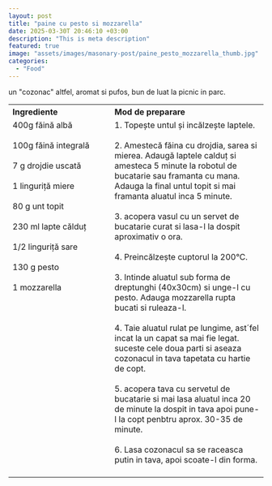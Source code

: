 ```yaml
---
layout: post
title: "paine cu pesto si mozzarella"
date: 2025-03-30T 20:46:10 +03:00
description: "This is meta description"
featured: true
image: "assets/images/masonary-post/paine_pesto_mozzarella_thumb.jpg"
categories: 
  - "Food"
---
```


un "cozonac" altfel, aromat si pufos, bun de luat la picnic in parc.

<table style="width: 100%; border-collapse: collapse;">
  <tr>
    <th style="text-align: left;width: 40%;vertical-align: top;">Ingrediente</th>
    <th style="text-align: left;width: 60%;vertical-align: top;">Mod de preparare</th>
  </tr>
  <tr>
    <td style="text-align: left;width: 40%;vertical-align: top;">
        400g făină albă<br><br>
        100g făină integrală<br><br>
        7 g drojdie uscată<br><br>
        1 linguriță miere<br><br>
        80 g unt topit<br><br>
        230 ml lapte călduț<br><br>
        1/2 linguriță sare<br><br>
        130 g pesto<br><br>
        1 mozzarella<br><br>
    </td>
    <td style="text-align: left;width: 60%;vertical-align: top;">
      1. Topește untul și incălzește laptele. <br><br>
      2. Amestecă făina cu drojdia, sarea si mierea. Adaugă laptele calduț si amesteca 5 minute la robotul de bucatarie sau framanta cu mana. Adauga la final untul topit si mai framanta aluatul inca 5 minute. <br><br>
      3. acopera vasul cu un servet de bucatarie curat si lasa-l la dospit aproximativ o ora. <br><br>
      4. Preincălzește cuptorul la 200°C. <br><br>
      3. Intinde aluatul sub forma de dreptunghi (40x30cm) si unge-l cu pesto. Adauga mozzarella rupta bucati si ruleaza-l. <br><br>
      4. Taie aluatul rulat pe lungime, ast´fel incat la un capat sa mai fie legat. suceste cele doua parti si aseaza cozonacul in tava tapetata cu hartie de copt. <br><br>
      5. acopera tava cu servetul de bucatarie si mai lasa aluatul inca 20 de minute la dospit in tava apoi pune-l la copt penbtru aprox. 30-35 de minute.<br><br>
      6. Lasa cozonacul sa se raceasca putin in tava, apoi scoate-l din forma. <br><br>
    </td>
  </tr>
</table>